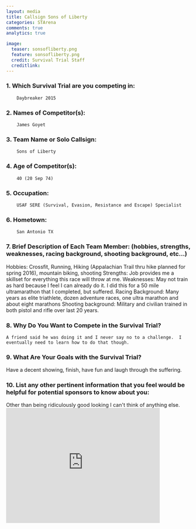 ```yaml
---
layout: media
title: Callsign Sons of Liberty
categories: STArena
comments: true
analytics: true

image:
  teaser: sonsofliberty.png
  feature: sonsofliberty.png
  credit: Survival Trial Staff
  creditlink:  
---
```

 

 
<h3>1. Which Survival Trial are you competing in:</h3>

		Daybreaker 2015
 
<h3>2. Names of Competitor(s):</h3>

		James Goyet 
 
<h3>3. Team Name or Solo Callsign:</h3>

		Sons of Liberty
		 
<h3>4. Age of Competitor(s):</h3>

	 	40 (20 Sep 74)
		 
<h3>5. Occupation:</h3>

	 	USAF SERE (Survival, Evasion, Resistance and Escape) Specialist 
		
<h3>6. Hometown:</h3>

	 	San Antonio TX
		 
<h3>7. Brief Description of Each Team Member: (hobbies, strengths, weaknesses, racing background, shooting background, etc…)</h3>

Hobbies:  Crossfit, Running, Hiking (Appalachian Trail thru hike planned for spring 2016), mountain biking, shooting
		Strengths:  Job provides me a skillset for everything this race will throw at me.
		Weaknesses:  May not train as hard because I feel I can already do it.  I did this for a 50 mile ultramarathon that I completed, but suffered.
		Racing Background:  Many years as elite triathlete, dozen adventure races, one ultra marathon and about eight marathons
		Shooting background:  Military and civilian trained in both pistol and rifle over last 20 years.


 
<h3>8. Why Do You Want to Compete in the Survival Trial?</h3>

	A friend said he was doing it and I never say no to a challenge.  I eventually need to learn how to do that though.

 
<h3>9. What Are Your Goals with the Survival Trial?</h3>
	 	Have a decent showing, finish, have fun and laugh through the suffering. 
<h3>10.  List any other pertinent information that you feel would be helpful for potential sponsors to know about you:</h3>
		Other than being ridiculously good looking I can't think of anything else.
 
 
<iframe width="420" height="315" src="https://www.youtube.com/embed/6RcgEU9Ilyc" frameborder="0" allowfullscreen></iframe>